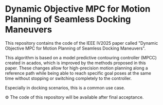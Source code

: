 # Dynamic Objective MPC for Motion Planning of Seamless Docking Maneuvers
This repository contains the code of the IEEE IV2025 paper called "Dynamic Objective MPC for Motion Planning of Seamless Docking Maneuvers".

This algorithm is based on a model predictive contouring controller (MPCC) created in acados, which is improved by the methods proposed in this paper.
These changes allow for high-precision motion planning along a reference path while being able to reach specific goal poses at the same time without stopping or switching completely to the controller.

Especially in docking scenarios, this is a common use case.

⚙️ The code of this repository will be available after final acceptance.

